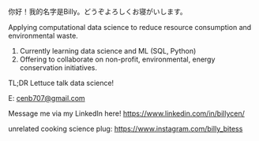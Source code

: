 你好！我的名字是Billy。どうぞよろしくお寝がいします。

Applying computational data science to reduce resource consumption and environmental waste.
  1) Currently learning data science and ML (SQL, Python)
  2) Offering to collaborate on non-profit, environmental, energy conservation initiatives.

TL;DR Lettuce talk data science!



E: cenb707@gmail.com

Message me via my LinkedIn here! https://www.linkedin.com/in/billycen/

unrelated cooking science plug: https://www.instagram.com/billy_bitess

<!---
bcen707/bcen707 is a ✨ special ✨ repository because its `README.md` (this file) appears on your GitHub profile.
You can click the Preview link to take a look at your changes.
--->
